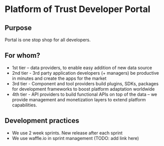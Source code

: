 # Platform of Trust Developer Portal


## Purpose
Portal is one stop shop for all developers. 

## For whom? 

* 1st tier – data providers, to enable easy addition of new data source
* 2nd tier - 3rd party application developers (+ managers) be productive in minutes and create the apps for the market
* 3rd tier - Component and tool providers build plugins, SDKs, packages for development frameworks to boost platform adaptation worldwide
* 4th tier - API providers to build functional APIs on top of the data – we provide management and monetization layers to extend platform capabilities. 

## Development practices

* We use 2 week sprints. New release after each sprint
* We use waffle.io in sprint management (TODO: add link here)
